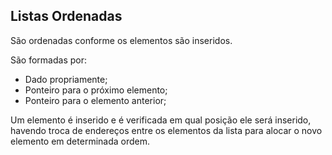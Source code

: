 ## Listas Ordenadas
  
São ordenadas conforme os elementos são inseridos.  
  
São formadas por:  
  
* Dado propriamente;
* Ponteiro para o próximo elemento;
* Ponteiro para o elemento anterior;
  
Um elemento é inserido e é verificada em qual posição ele será inserido, havendo troca de endereços entre os elementos da lista para alocar o novo elemento em determinada ordem.  
  
